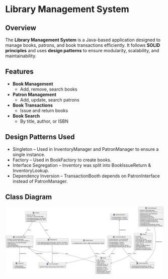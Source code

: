 # Library Management System

## Overview
The **Library Management System** is a Java-based application designed to manage books, patrons, and book transactions efficiently. It follows **SOLID principles** and uses **design patterns** to ensure modularity, scalability, and maintainability.

## Features
- **Book Management** 
  - Add, remove, search books
- **Patron Management** 
  - Add, update, search patrons
- **Book Transactions** 
  - Issue and return books
- **Book Search** 
  - By title, author, or ISBN

## Design Patterns Used
- Singleton – Used in InventoryManager and PatronManager to ensure a single instance.
- Factory – Used in BookFactory to create books.
- Interface Segregation – Inventory was split into BookIssueReturn & InventoryLookup.
- Dependency Inversion – TransactionBooth depends on PatronInterface instead of PatronManager.

## Class Diagram
![classDiagram.png](classDiagram.png)